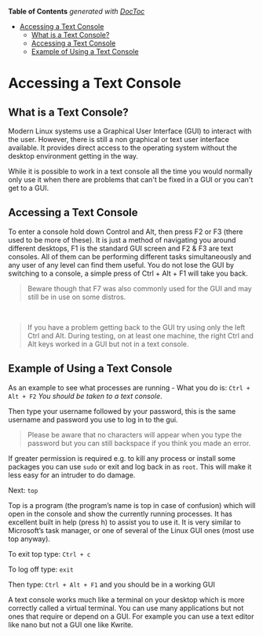 <!-- START doctoc generated TOC please keep comment here to allow auto update -->
<!-- DON'T EDIT THIS SECTION, INSTEAD RE-RUN doctoc TO UPDATE -->
**Table of Contents**  *generated with [DocToc](https://github.com/thlorenz/doctoc)*

- [Accessing a Text Console](#accessing-a-text-console)
  - [What is a Text Console?](#what-is-a-text-console)
  - [Accessing a Text Console](#accessing-a-text-console-1)
  - [Example of Using a Text Console](#example-of-using-a-text-console)

<!-- END doctoc generated TOC please keep comment here to allow auto update -->

# Accessing a Text Console
## What is a Text Console?

Modern Linux systems use a Graphical User Interface (GUI) to interact with the user. However, there is still a non graphical or text user interface available. It provides direct access to the operating system without the desktop environment getting in the way.

While it is possible to work in a text console all the time you would normally only use it when there are problems that can't be fixed in a GUI or you can't get to a GUI.

## Accessing a Text Console

To enter a console hold down Control and Alt, then press F2 or F3 (there used to be more of these). It is just a method of navigating you around different desktops, F1 is the standard GUI screen and F2 & F3 are text consoles. All of them can be performing different tasks simultaneously and any user of any level can find them useful. You do not lose the GUI by switching to a console, a simple press of Ctrl + Alt + F1 will take you back.

> Beware though that F7 was also commonly used for the GUI and may still be in use on some distros.

<br />


>If you have a problem getting back to the GUI try using only the left Ctrl and Alt. During testing, on at least one machine, the right Ctrl and Alt keys worked in a GUI but not in a text console.

## Example of Using a Text Console

As an example to see what processes are running - What you do is: `Ctrl + Alt + F2` _You should be taken to a text console_.

Then type your username followed by your password, this is the same username and password you use to log in to the gui.

> Please be aware that no characters will appear when you type the password but you can still backspace if you think you made an error.

If greater permission is required e.g. to kill any process or install some packages you can use `sudo` or exit and log back in as `root`. This will make it less easy for an intruder to do damage.

Next: `top`

Top is a program (the program’s name is top in case of confusion) which will open in the console and show the currently running processes. It has excellent built in help (press h) to assist you to use it. It is very similar to Microsoft’s task manager, or one of several of the Linux GUI ones (most use top anyway).

To exit top type: `Ctrl + c`

To log off type: `exit`

Then type: `Ctrl + Alt + F1` and you should be in a working GUI

A text console works much like a terminal on your desktop which is more correctly called a virtual terminal. You can use many applications but not ones that require or depend on a GUI. For example you can use a text editor like nano but not a GUI one like Kwrite.

